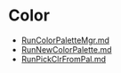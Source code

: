 # Color

- [RunColorPaletteMgr.md](../Functions/RunColorPaletteMgr.md)
- [RunNewColorPalette.md](../Functions/RunNewColorPalette.md)
- [RunPickClrFromPal.md](../Functions/RunPickClrFromPal.md)
